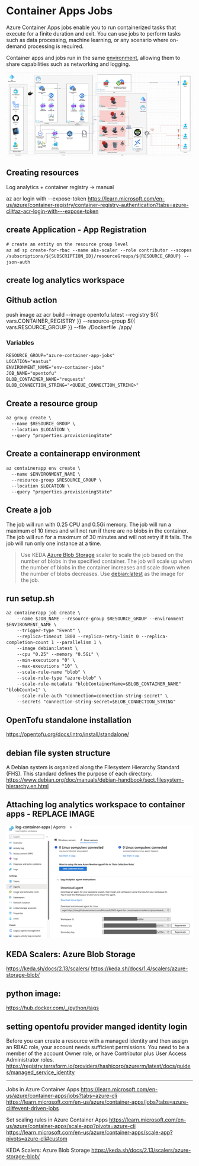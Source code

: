 
# Container Apps Jobs
Azure Container Apps jobs enable you to run containerized tasks that execute for a finite duration and exit. You can use jobs to perform tasks such as data processing, machine learning, or any scenario where on-demand processing is required.

Container apps and jobs run in the same [environment](https://learn.microsoft.com/en-us/azure/container-apps/environment), allowing them to share capabilities such as networking and logging.


![Diagram](/assets/container-app-job-diagram.png)

## Creating resources
Log analytics + container registry -> manual


az acr login with --expose-token
https://learn.microsoft.com/en-us/azure/container-registry/container-registry-authentication?tabs=azure-cli#az-acr-login-with---expose-token


## create Application - App Registration

```
# create an entity on the resource group level
az ad sp create-for-rbac --name aks-scaler --role contributor --scopes /subscriptions/${SUBSCRIPTION_ID}/resourceGroups/${RESOURCE_GROUP} --json-auth
```

## create log analytics workspace



## Github action
push image 
az acr build --image opentofu:latest --registry ${{ vars.CONTAINER_REGISTRY }} --resource-group ${{ vars.RESOURCE_GROUP }} --file ./Dockerfile ./app/


### Variables
```
RESOURCE_GROUP="azure-container-app-jobs"
LOCATION="eastus"
ENVIRONMENT_NAME="env-container-jobs"
JOB_NAME="opentofu"
BLOB_CONTAINER_NAME="requests"
BLOB_CONNECTION_STRING="<QUEUE_CONNECTION_STRING>"
```


## Create a resource group
```
az group create \
  --name $RESOURCE_GROUP \
  --location $LOCATION \
  --query "properties.provisioningState"
```

## Create a containerapp environment
```
az containerapp env create \
  --name $ENVIRONMENT_NAME \
  --resource-group $RESOURCE_GROUP \
  --location $LOCATION \
  --query "properties.provisioningState"
```

## Create a job

The job will run with 0.25 CPU and 0.5Gi memory. The job will run a maximum of 10 times and will not run if there are no blobs in the container. The job will run for a maximum of 30 minutes and will not retry if it fails. The job will run only one instance at a time.

> Use KEDA [Azure Blob Storage](https://keda.sh/docs/1.4/scalers/azure-storage-blob/) scaler to scale the job based on the number of blobs in the specified container. The job will scale up when the number of blobs in the container increases and scale down when the number of blobs decreases.
> Use [debian:latest](https://hub.docker.com/_/debian) as the image for the job. 


## run setup.sh

```
az containerapp job create \
    --name $JOB_NAME --resource-group $RESOURCE_GROUP --environment $ENVIRONMENT_NAME \
    --trigger-type "Event" \
    --replica-timeout 1800 --replica-retry-limit 0 --replica-completion-count 1 --parallelism 1 \
    --image debian:latest \
    --cpu "0.25" --memory "0.5Gi" \
    --min-executions "0" \
    --max-executions "10" \
    --scale-rule-name "blob" \
    --scale-rule-type "azure-blob" \
    --scale-rule-metadata "blobContainerName=$BLOB_CONTAINER_NAME" "blobCount=1" \
    --scale-rule-auth "connection=connection-string-secret" \
    --secrets "connection-string-secret=$BLOB_CONNECTION_STRING"
```


## OpenTofu standalone installation
https://opentofu.org/docs/intro/install/standalone/



## debian file systen structure
A Debian system is organized along the Filesystem Hierarchy Standard (FHS). This standard defines the purpose of each directory.
https://www.debian.org/doc/manuals/debian-handbook/sect.filesystem-hierarchy.en.html


## Attaching log analytics workspace to container apps - REPLACE IMAGE
![Log Analithics Workspace Key](/assets/log-analytics-workspace-keys.png)


## KEDA Scalers: Azure Blob Storage
https://keda.sh/docs/2.13/scalers/
https://keda.sh/docs/1.4/scalers/azure-storage-blob/


## python image:
https://hub.docker.com/_/python/tags


## setting opentofu provider manged identity login
Before you can create a resource with a managed identity and then assign an RBAC role, your account needs sufficient permissions. You need to be a member of the account Owner role, or have Contributor plus User Access Administrator roles.
https://registry.terraform.io/providers/hashicorp/azurerm/latest/docs/guides/managed_service_identity



---


Jobs in Azure Container Apps
https://learn.microsoft.com/en-us/azure/container-apps/jobs?tabs=azure-cli
https://learn.microsoft.com/en-us/azure/container-apps/jobs?tabs=azure-cli#event-driven-jobs


Set scaling rules in Azure Container Apps
https://learn.microsoft.com/en-us/azure/container-apps/scale-app?pivots=azure-cli
https://learn.microsoft.com/en-us/azure/container-apps/scale-app?pivots=azure-cli#custom


KEDA Scalers: Azure Blob Storage
https://keda.sh/docs/2.13/scalers/azure-storage-blob/



